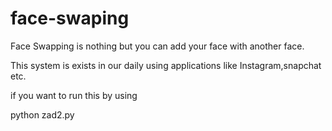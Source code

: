 # face-swaping

Face Swapping is nothing but you can add your face with  another face.

This system is exists in our daily using applications like Instagram,snapchat etc.

if you want to run this by using

python zad2.py
